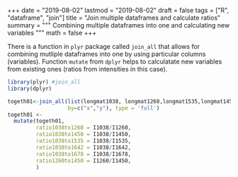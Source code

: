 
+++
date = "2019-08-02"
lastmod = "2019-08-02"
draft = false
tags = ["R", "dataframe", "join"]
title = "Join multiple dataframes and calculate ratios"
summary = """
Combining multiple dataframes into one and calculating new variables
"""
math = false
+++

There is a function in `plyr` package called `join_all` that allows for combining mutliple dataframes into one by using particular columns (variables). Function `mutate` from `dplyr` helps to calculatate new variables from existing ones (ratios from intensities in this case).

```r
library(plyr) #join_all
library(dplyr)

togeth01<-join_all(list(longmat1038, longmat1260,longmat1535,longmat1450,longmat1642,longmat1678),
                   by=c("x","y"), type = 'full')
togeth01 <-
  mutate(togeth01,
         ratio1038to1260 = I1038/I1260,
         ratio1038to1450 = I1038/I1450,
         ratio1038to1535 = I1038/I1535,
         ratio1038to1642 = I1038/I1642,
         ratio1038to1678 = I1038/I1678,
         ratio1260to1450 = I1260/I1450,
         )

```
